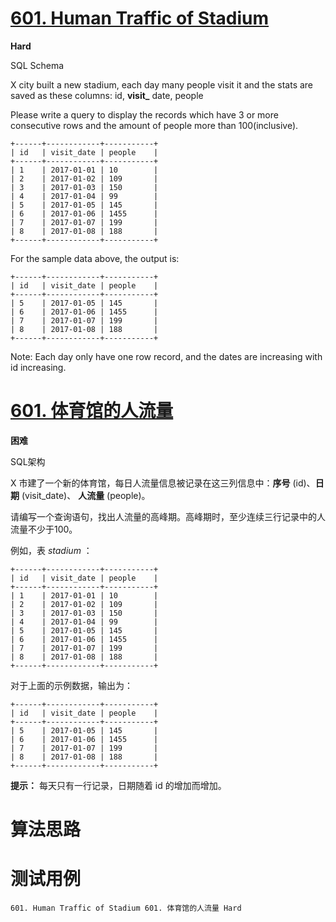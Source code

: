 # [601. Human Traffic of Stadium][enTitle]

**Hard**

SQL Schema 



X city built a new stadium, each day many people visit it and the stats are saved as these columns: id, **visit_** date, people

Please write a query to display the records which have 3 or more consecutive rows and the amount of people more than 100(inclusive).


```
+------+------------+-----------+
| id   | visit_date | people    |
+------+------------+-----------+
| 1    | 2017-01-01 | 10        |
| 2    | 2017-01-02 | 109       |
| 3    | 2017-01-03 | 150       |
| 4    | 2017-01-04 | 99        |
| 5    | 2017-01-05 | 145       |
| 6    | 2017-01-06 | 1455      |
| 7    | 2017-01-07 | 199       |
| 8    | 2017-01-08 | 188       |
+------+------------+-----------+

```

For the sample data above, the output is:

```
+------+------------+-----------+
| id   | visit_date | people    |
+------+------------+-----------+
| 5    | 2017-01-05 | 145       |
| 6    | 2017-01-06 | 1455      |
| 7    | 2017-01-07 | 199       |
| 8    | 2017-01-08 | 188       |
+------+------------+-----------+

```

Note: Each day only have one row record, and the dates are increasing with id increasing.


# [601. 体育馆的人流量][cnTitle]

**困难**

SQL架构 



X 市建了一个新的体育馆，每日人流量信息被记录在这三列信息中：**序号**  (id)、**日期**  (visit_date)、 **人流量**  (people)。

请编写一个查询语句，找出人流量的高峰期。高峰期时，至少连续三行记录中的人流量不少于100。

例如，表  *stadium* ：

```
+------+------------+-----------+
| id   | visit_date | people    |
+------+------------+-----------+
| 1    | 2017-01-01 | 10        |
| 2    | 2017-01-02 | 109       |
| 3    | 2017-01-03 | 150       |
| 4    | 2017-01-04 | 99        |
| 5    | 2017-01-05 | 145       |
| 6    | 2017-01-06 | 1455      |
| 7    | 2017-01-07 | 199       |
| 8    | 2017-01-08 | 188       |
+------+------------+-----------+

```

对于上面的示例数据，输出为：

```
+------+------------+-----------+
| id   | visit_date | people    |
+------+------------+-----------+
| 5    | 2017-01-05 | 145       |
| 6    | 2017-01-06 | 1455      |
| 7    | 2017-01-07 | 199       |
| 8    | 2017-01-08 | 188       |
+------+------------+-----------+

```



**提示：**  每天只有一行记录，日期随着 id 的增加而增加。




# 算法思路

# 测试用例
```
601. Human Traffic of Stadium 601. 体育馆的人流量 Hard
```

[enTitle]: https://leetcode.com/problems/human-traffic-of-stadium/
[cnTitle]: https://leetcode-cn.com/problems/human-traffic-of-stadium/
